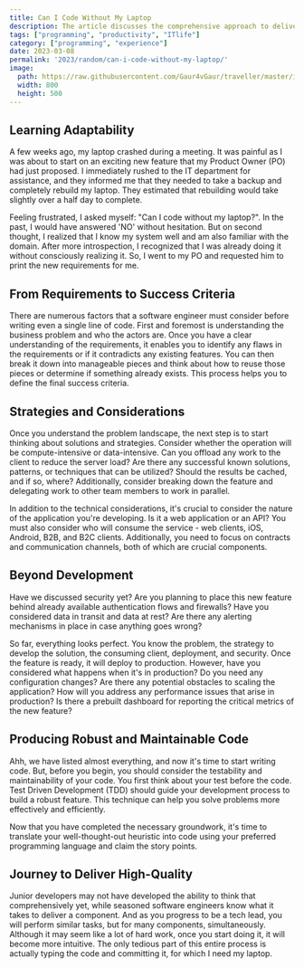```yaml
---
title: Can I Code Without My Laptop
description: The article discusses the comprehensive approach to delivering high-quality code, from business problem to producing robust maintainable code, considering technical strategies, deployment, security, and post-production activities.
tags: ["programming", "productivity", "ITlife"]
category: ["programming", "experience"]
date: 2023-03-08
permalink: '2023/random/can-i-code-without-my-laptop/'
image:
  path: https://raw.githubusercontent.com/Gaur4vGaur/traveller/master/images/random/2023-03-08-can-i-code-without-my-laptop.png
  width: 800
  height: 500
---
```



## Learning Adaptability
A few weeks ago, my laptop crashed during a meeting. It was painful as I was about to start on an exciting new feature that my Product Owner (PO) had just proposed. I immediately rushed to the IT department for assistance, and they informed me that they needed to take a backup and completely rebuild my laptop. They estimated that rebuilding would take slightly over a half day to complete.

Feeling frustrated, I asked myself: "Can I code without my laptop?". In the past, I would have answered 'NO' without hesitation. But on second thought, I realized that I know my system well and am also familiar with the domain. After more introspection, I recognized that I was already doing it without consciously realizing it. So, I went to my PO and requested him to print the new requirements for me.

## From Requirements to Success Criteria
There are numerous factors that a software engineer must consider before writing even a single line of code. First and foremost is understanding the business problem and who the actors are. Once you have a clear understanding of the requirements, it enables you to identify any flaws in the requirements or if it contradicts any existing features. You can then break it down into manageable pieces and think about how to reuse those pieces or determine if something already exists. This process helps you to define the final success criteria.

## Strategies and Considerations
Once you understand the problem landscape, the next step is to start thinking about solutions and strategies. Consider whether the operation will be compute-intensive or data-intensive. Can you offload any work to the client to reduce the server load? Are there any successful known solutions, patterns, or techniques that can be utilized? Should the results be cached, and if so, where? Additionally, consider breaking down the feature and delegating work to other team members to work in parallel.

In addition to the technical considerations, it's crucial to consider the nature of the application you're developing. Is it a web application or an API? You must also consider who will consume the service - web clients, iOS, Android, B2B, and B2C clients. Additionally, you need to focus on contracts and communication channels, both of which are crucial components.

## Beyond Development
Have we discussed security yet? Are you planning to place this new feature behind already available authentication flows and firewalls? Have you considered data in transit and data at rest? Are there any alerting mechanisms in place in case anything goes wrong?

So far, everything looks perfect. You know the problem, the strategy to develop the solution, the consuming client, deployment, and security. Once the feature is ready, it will deploy to production. However, have you considered what happens when it's in production? Do you need any configuration changes? Are there any potential obstacles to scaling the application? How will you address any performance issues that arise in production? Is there a prebuilt dashboard for reporting the critical metrics of the new feature?

## Producing Robust and Maintainable Code
Ahh, we have listed almost everything, and now it's time to start writing code. But, before you begin, you should consider the testability and maintainability of your code. You first think about your test before the code. Test Driven Development (TDD) should guide your development process to build a robust feature. This technique can help you solve problems more effectively and efficiently.

Now that you have completed the necessary groundwork, it's time to translate your well-thought-out heuristic into code using your preferred programming language and claim the story points.

## Journey to Deliver High-Quality
Junior developers may not have developed the ability to think that comprehensively yet, while seasoned software engineers know what it takes to deliver a component. And as you progress to be a tech lead, you will perform similar tasks, but for many components, simultaneously. Although it may seem like a lot of hard work, once you start doing it, it will become more intuitive. The only tedious part of this entire process is actually typing the code and committing it, for which I need my laptop.


